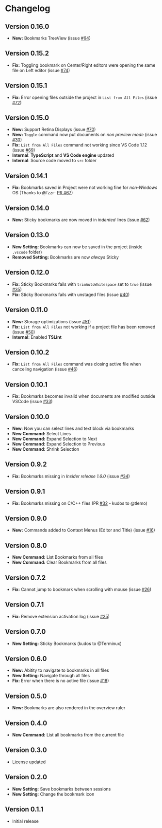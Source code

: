# Changelog

## Version 0.16.0

* **New:** Bookmarks TreeView (issue [#64](https://github.com/alefragnani/vscode-bookmarks/issues/64))

## Version 0.15.2

* **Fix:** Toggling bookmark on Center/Right editors were opening the same file on Left editor (issue [#74](https://github.com/alefragnani/vscode-bookmarks/issues/74))

## Version 0.15.1

* **Fix:** Error opening files outside the project in `List from All Files`  (issue [#72](https://github.com/alefragnani/vscode-bookmarks/issues/72))

## Version 0.15.0

* **New:** Support Retina Displays (issue [#70](https://github.com/alefragnani/vscode-bookmarks/issues/70))
* **New:** `Toggle` command now put documents on _non preview mode_ (issue [#30](https://github.com/alefragnani/vscode-bookmarks/issues/30))
* **Fix:** `List from All Files` command not working since VS Code 1.12 (issue [#69](https://github.com/alefragnani/vscode-bookmarks/issues/69))
* **Internal**: **TypeScript** and **VS Code engine** updated
* **Internal**: Source code moved to `src` folder

## Version 0.14.1

* **Fix:** Bookmarks saved in Project were not working fine for _non-Windows_ OS (Thanks to @fzzr- [PR #67](https://github.com/alefragnani/vscode-bookmarks/pull/67))

## Version 0.14.0

* **New:** Sticky bookmarks are now moved in _indented_ lines (issue [#62](https://github.com/alefragnani/vscode-bookmarks/issues/62))

## Version 0.13.0

* **New Setting:** Bookmarks can now be saved in the project (inside `.vscode` folder)
* **Removed Setting:** Bookmarks are now _always_ Sticky

## Version 0.12.0

* **Fix:** Sticky Bookmarks fails with `trimAutoWhitespace` set to `true` (issue [#35](https://github.com/alefragnani/vscode-bookmarks/issues/35))
* **Fix:** Sticky Bookmarks fails with unstaged files (issue [#40](https://github.com/alefragnani/vscode-bookmarks/issues/40))

## Version 0.11.0

* **New:** Storage optimizations (issue [#51](https://github.com/alefragnani/vscode-bookmarks/issues/51))
* **Fix:** `List from All Files` not working if a project file has been removed (issue [#50](https://github.com/alefragnani/vscode-bookmarks/issues/50))
* **Internal:** Enabled **TSLint**

## Version 0.10.2

* **Fix:** `List from All Files` command was closing active file when canceling navigation (issue [#46](https://github.com/alefragnani/vscode-bookmarks/issues/46))

## Version 0.10.1

* **Fix:** Bookmarks becomes invalid when documents are modified outside VSCode (issue [#33](https://github.com/alefragnani/vscode-bookmarks/issues/33))

## Version 0.10.0

* **New**: Now you can select lines and text block via bookmarks
* **New Command:** Select Lines
* **New Command:** Expand Selection to Next
* **New Command:** Expand Selection to Previous
* **New Command:** Shrink Selection

## Version 0.9.2

* **Fix:** Bookmarks missing in _Insider release 1.6.0_ (issue [#34](https://github.com/alefragnani/vscode-bookmarks/issues/34))

## Version 0.9.1

* **Fix:** Bookmarks missing on C/C++ files (PR [#32](https://github.com/alefragnani/vscode-bookmarks/pull/32) - kudos to @tlemo)

## Version 0.9.0

* **New:** Commands added to Context Menus (Editor and Title) (issue [#16](https://github.com/alefragnani/vscode-bookmarks/issues/16))

## Version 0.8.0

* **New Command:** List Bookmarks from all files
* **New Command:** Clear Bookmarks from all files

## Version 0.7.2

* **Fix:** Cannot jump to bookmark when scrolling with mouse (issue [#26](https://github.com/alefragnani/vscode-bookmarks/issues/26))

## Version 0.7.1

* **Fix:** Remove extension activation log (issue [#25](https://github.com/alefragnani/vscode-bookmarks/issues/25))

## Version 0.7.0

* **New Setting:** Sticky Bookmarks (kudos to @Terminux)

## Version 0.6.0

* **New:** Abitity to navigate to bookmarks in all files
* **New Setting:** Navigate through all files
* **Fix:** Error when there is no active file (issue [#18](https://github.com/alefragnani/vscode-bookmarks/issues/18))

## Version 0.5.0

* **New:** Bookmarks are also rendered in the overview ruler

## Version 0.4.0

* **New Command:** List all bookmarks from the current file

## Version 0.3.0

* License updated

## Version 0.2.0

* **New Setting:** Save bookmarks between sessions
* **New Setting:** Change the bookmark icon

## Version 0.1.1

* Initial release